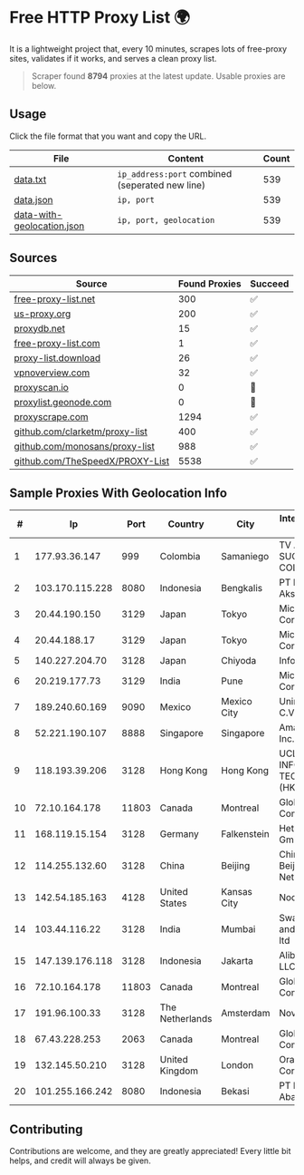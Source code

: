 
# Free HTTP Proxy List 🌍

It is a lightweight project that, every 10 minutes, scrapes lots of free-proxy sites, validates if it works, and serves a clean proxy list.


> Scraper found **8794** proxies at the latest update. Usable proxies are below.

## Usage

Click the file format that you want and copy the URL.


|File|Content|Count|
|----|-------|-----|
|[data.txt](https://raw.githubusercontent.com/themiralay/Proxy-List-World/master/data.txt)|`ip_address:port` combined (seperated new line)|539|
|[data.json](https://raw.githubusercontent.com/themiralay/Proxy-List-World/master/data.json)|`ip, port`|539|
|[data-with-geolocation.json](https://raw.githubusercontent.com/themiralay/Proxy-List-World/master/data-with-geolocation.json)|`ip, port, geolocation`|539|

## Sources

|Source|Found Proxies|Succeed|
|------|-------------|-------|
|[free-proxy-list.net](https://free-proxy-list.net)|300|✅|
|[us-proxy.org](https://www.us-proxy.org)|200|✅|
|[proxydb.net](http://proxydb.net)|15|✅|
|[free-proxy-list.com](https://free-proxy-list.com/?page=&port=&type%5B%5D=http&type%5B%5D=https&up_time=0&search=Search)|1|✅|
|[proxy-list.download](https://www.proxy-list.download/HTTP)|26|✅|
|[vpnoverview.com](https://vpnoverview.com/privacy/anonymous-browsing/free-proxy-servers)|32|✅|
|[proxyscan.io](https://www.proxyscan.io)|0|🚫|
|[proxylist.geonode.com](https://proxylist.geonode.com/api/proxy-list?limit=300&page=1&sort_by=lastChecked&sort_type=desc&protocols=http,https)|0|🚫|
|[proxyscrape.com](https://api.proxyscrape.com/v2/?request=displayproxies&protocol=http&timeout=10000&country=all&ssl=all&anonymity=all)|1294|✅|
|[github.com/clarketm/proxy-list](https://raw.githubusercontent.com/clarketm/proxy-list/master/proxy-list-raw.txt)|400|✅|
|[github.com/monosans/proxy-list](https://raw.githubusercontent.com/monosans/proxy-list/main/proxies/http.txt)|988|✅|
|[github.com/TheSpeedX/PROXY-List](https://raw.githubusercontent.com/TheSpeedX/PROXY-List/master/http.txt)|5538|✅|


## Sample Proxies With Geolocation Info

|#|Ip|Port|Country|City|Internet Service Provider|
|-|--|----|-------|----|-------------------------|
|1|177.93.36.147|999|Colombia|Samaniego|TV AZTECA SUCURSAL COLOMBIA|
|2|103.170.115.228|8080|Indonesia|Bengkalis|PT Mega Data Akses|
|3|20.44.190.150|3129|Japan|Tokyo|Microsoft Corporation|
|4|20.44.188.17|3129|Japan|Tokyo|Microsoft Corporation|
|5|140.227.204.70|3128|Japan|Chiyoda|InfoSphere|
|6|20.219.177.73|3129|India|Pune|Microsoft Corporation|
|7|189.240.60.169|9090|Mexico|Mexico City|Uninet S.A. de C.V.|
|8|52.221.190.107|8888|Singapore|Singapore|Amazon.com, Inc.|
|9|118.193.39.206|3128|Hong Kong|Hong Kong|UCLOUD INFORMATION TECHNOLOGY (HK) LIMITED|
|10|72.10.164.178|11803|Canada|Montreal|GloboTech Communications|
|11|168.119.15.154|3128|Germany|Falkenstein|Hetzner Online GmbH|
|12|114.255.132.60|3128|China|Beijing|China Unicom Beijing Province Network|
|13|142.54.185.163|4128|United States|Kansas City|Nocix, LLC|
|14|103.44.116.22|3128|India|Mumbai|Swastik Internet and Cables pvt. ltd|
|15|147.139.176.118|3128|Indonesia|Jakarta|Alibaba.com LLC|
|16|72.10.164.178|11803|Canada|Montreal|GloboTech Communications|
|17|191.96.100.33|3128|The Netherlands|Amsterdam|NovoServe B.V.|
|18|67.43.228.253|2063|Canada|Montreal|GloboTech Communications|
|19|132.145.50.210|3128|United Kingdom|London|Oracle Corporation|
|20|101.255.166.242|8080|Indonesia|Bekasi|PT Remala Abadi|



## Contributing

Contributions are welcome, and they are greatly appreciated! Every
little bit helps, and credit will always be given.

